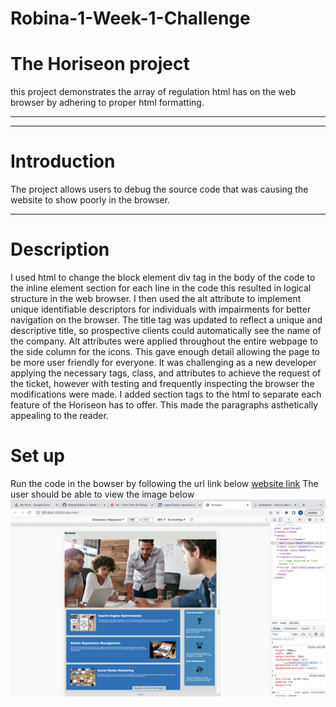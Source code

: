 # Robina-1-Week-1-Challenge
# The Horiseon project 
 this project demonstrates the array of regulation html has on the web browser by adhering to proper html formatting. 
 ___
 ___ 
 # Introduction
The project allows users to debug the source code that was causing the website to show poorly in the browser. 
 ___
 # Description  
 I used html to change the block element div tag in the body of the code to the inline element section for each line in the code this resulted in logical structure in the web browser. I then used the alt attribute to implement unique identifiable descriptors for individuals with impairments for better navigation on the browser.  The title tag was updated to reflect a unique and descriptive title, so prospective clients could automatically see the name of the company. 
Alt attributes were applied throughout the entire webpage to the side column for the icons. This gave enough detail allowing the page to be more user friendly for everyone.
It was challenging as a new developer applying the necessary tags, class, and attributes to achieve the request of the ticket, however with testing and frequently inspecting the browser the modifications were made. I added section tags to the html to separate each feature of the Horiseon has to offer. This made the paragraphs asthetically appealing to the reader.
# Set up
Run the code in the bowser by following the url link below
[ website link](https://rgonsahn.github.io/Robina-1-Week-1-Challenge/)
The user should be able to view the image below 
![Horiseon collobarative team at desk](assets/images/screenshot1.png)